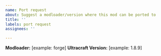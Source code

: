 ```yaml
---
name: Port request
about: Suggest a modloader/version where this mod can be ported to
title: ''
labels: port request
assignees: ''

---
```


**Modloader:** [example: forge]
**Ultracraft Version:** [example: 1.8.9]
